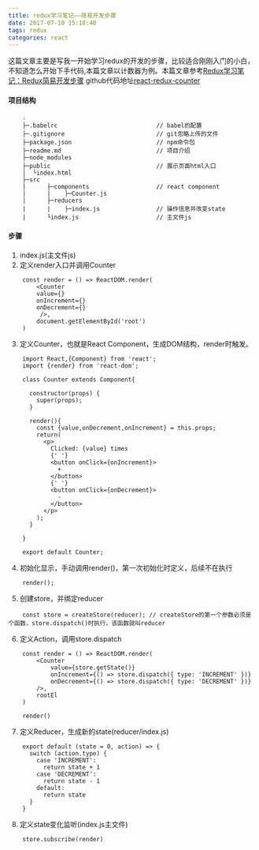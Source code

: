 ```yaml
---
title: redux学习笔记——简易开发步骤
date: 2017-07-10 15:18:40
tags: redux
categories: react
---
```

这篇文章主要是写我一开始学习redux的开发的步骤，比较适合刚刚入门的小白，不知道怎么开始下手代码,本篇文章以计数器为例。本篇文章参考[Redux学习笔记：Redux简易开发步骤](http://www.cnblogs.com/yinluhui0229/p/6709782.html) 
github代码地址[react-redux-counter](https://github.com/wlfsmile/Redux/tree/master/counter)

<!-- more -->

#### 项目结构
```
    .
    ├─.babelrc                            // babel的配置
    ├─.gitignore                          // git忽略上传的文件
    ├─package.json                        // npm命令包
    ├─readme.md                           // 项目介绍
    ├─node_modules
    ├─public                              // 展示页面html入口
    |  └index.html
    ├─src                        
    |      ├─components                   // react component
    |      |    ├─Counter.js
    |      ├─reducers
    |      |    ├─index.js                // 操作信息并改变state
    |      └index.js                      // 主文件js
```

#### 步骤
1. index.js(主文件js)
2. 定义render入口并调用Counter
```
    const render = () => ReactDOM.render(
        <Counter 
        value={}
        onIncrement={}
        onDecrement={}
         />,
        document.getElementById('root')
    )
```
3. 定义Counter，也就是React Component，生成DOM结构，render时触发。
```
    import React,{Component} from 'react';
    import {render} from 'react-dom';

    class Counter extends Component{

      constructor(props) {
        super(props);
      }

      render(){
        const {value,onDecrement,onIncrement} = this.props;
        return(
          <p>
            Clicked: {value} times
            {' '}
            <button onClick={onIncrement}>
              +
            </button>
            {' '}
            <button onClick={onDecrement}>
              -
            </button>
          </p>
        );
      }

    }

    export default Counter;
```

4. 初始化显示，手动调用render()，第一次初始化时定义，后续不在执行
```
    render();
```
5. 创建store，并绑定reducer
```
    const store = createStore(reducer); // createStore的第一个参数必须是个函数，store.dispatch()时执行，该函数就叫reducer
```
6. 定义Action，调用store.dispatch
```
    const render = () => ReactDOM.render(
        <Counter
            value={store.getState()}
            onIncrement={() => store.dispatch({ type: 'INCREMENT' })}
            onDecrement={() => store.dispatch({ type: 'DECREMENT' })}
        />,
        rootEl
    )

    render()
```
7. 定义Reducer，生成新的state(reducer/index.js)
```
    export default (state = 0, action) => {
      switch (action.type) {
        case 'INCREMENT':
          return state + 1
        case 'DECREMENT':
          return state - 1
        default:
          return state
      }
    }
```
8. 定义state变化监听(index.js主文件)
```
    store.subscribe(render)
```

